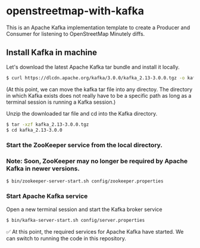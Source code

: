 # openstreetmap-with-kafka 

This is an Apache Kafka implementation template to create a Producer and Consumer for listening to OpenStreetMap Minutely diffs.


## Install Kafka in machine

Let's download the latest Apache Kafka tar bundle and install it locally.

```sh
$ curl https://dlcdn.apache.org/kafka/3.0.0/kafka_2.13-3.0.0.tgz -o kafka_2.13-3.0.0.tgz
```


(At this point, we can move the kafka tar file into any directoy. The directory in which Kafka exists does not really have to be a specific path as long as a terminal session is running a Kafka session.)

Unzip the downloaded tar file and cd into the Kafka directory. 

```sh
$ tar -xzf kafka_2.13-3.0.0.tgz
$ cd kafka_2.13-3.0.0
```


### Start the ZooKeeper service from the local directory.

### Note: Soon, ZooKeeper may no longer be required by Apache Kafka in newer versions.

```sh
$ bin/zookeeper-server-start.sh config/zookeeper.properties
```


### Start Apache Kafka service

Open a new terminal session and start the Kafka broker service

```sh
$ bin/kafka-server-start.sh config/server.properties
```


✅ At this point, the required services for Apache Kafka have started. We can switch to running the code in this repository.


